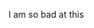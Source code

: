 
<doctype html>
<html>
<head>
<title=github>
<page=title>

<body>
<p>I am so bad at this</p>
</body>
</html>
